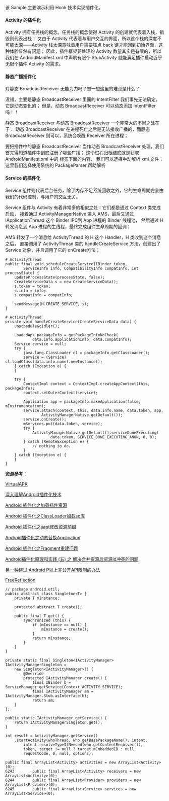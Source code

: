 
该 Sample 主要演示利用 Hook 技术实现插件化。

#### Activity 的插件化

Activity 拥有任务栈的概念。任务栈的概念使得 Activity 的创建就代表着入栈，销毁则代表出栈；
又由于 Activity 代表着与用户交互的界面，所以这个栈的深度不可能太深——Activity 栈太深意味着用户需要狂点 back 键才能回到初始界面，这种体验显然有问题；
因此，插件框架要处理的 Activity 数量其实是有限的，所以我们在 AndroidManifest.xml 中声明有限个 StubActivity 就能满足插件启动近乎无限个插件 Activity 的需求。



#### 静态广播插件化

对静态 BroadcastReceiver 无能为力吗？想一想这里的难点是什么？

没错，主要是静态 BroadcastReceiver 里面的 IntentFilter 我们事先无法确定，它是动态变化的；
但是，动态 BroadcastReceiver 可以动态添加 IntentFilter 吗！！

静态 BroadcastReceiver 与动态 BroadcastReceiver 一个非常大的不同之处在于：
动态 BroadcastReceiver 在进程死亡之后是无法接收广播的，而静态 BroadcastReceiver 则可以，系统会唤醒 Receiver 所在进程；

要把插件中的静态 BroadcastReceiver 当作动态 BroadcastReceiver 处理，我们首先得知道插件中到底注册了哪些广播；
这个过程归根结底就是获取 AndroidManifest.xml  中的 <receiver> 标签下面的内容，
我们可以选择手动解析 xml 文件；这里我们选择使用系统的 PackageParser 帮助解析

#### Service 的插件化

Service 组件则代表后台任务，除了内存不足系统回收之外，它的生命周期完全由我们的代码控制，与用户的交互无关。

Service 组件与 Activity 有着非常多的相似之处：它们都是通过 Context 类完成启动，
接着通过 ActivityManagerNative 进入 AMS，最后又通过 IApplicationThread 这个 Binder IPC到 App 进程的 Binder 线程池，
然后通过 H 转发消息到 App 进程的主线程，最终完成组件生命周期的回调；

AMS 转发了一个消息给 ActivityThread 的 H 这个 Handler，H 类收到这个消息之后，
直接调用了 ActivityThread 类的 handleCreateService 方法，创建出了 Service 对象，并且调用了它的 onCreate方法；



```
# ActivityThread
public final void scheduleCreateService(IBinder token,
        ServiceInfo info, CompatibilityInfo compatInfo, int processState) {
    updateProcessState(processState, false);
    CreateServiceData s = new CreateServiceData();
    s.token = token;
    s.info = info;
    s.compatInfo = compatInfo;

    sendMessage(H.CREATE_SERVICE, s);
}

# ActivityThread
private void handleCreateService(CreateServiceData data) {
    unscheduleGcIdler();

    LoadedApk packageInfo = getPackageInfoNoCheck(
            data.info.applicationInfo, data.compatInfo);
    Service service = null;
    try {
        java.lang.ClassLoader cl = packageInfo.getClassLoader();
        service = (Service) cl.loadClass(data.info.name).newInstance();
    } catch (Exception e) {
    }

    try {
        ContextImpl context = ContextImpl.createAppContext(this, packageInfo);
        context.setOuterContext(service);

        Application app = packageInfo.makeApplication(false, mInstrumentation);
        service.attach(context, this, data.info.name, data.token, app,
                ActivityManagerNative.getDefault());
        service.onCreate();
        mServices.put(data.token, service);
        try {
            ActivityManagerNative.getDefault().serviceDoneExecuting(
                    data.token, SERVICE_DONE_EXECUTING_ANON, 0, 0);
        } catch (RemoteException e) {
            // nothing to do.
        }
    } catch (Exception e) {
    }
}

```



**资源参考**： 

[VirtualAPK](https://github.com/didi/VirtualAPK)

[深入理解Android插件化技术](https://zhuanlan.zhihu.com/p/33017826)

[Android 插件化之加载插件资源](https://github.com/13767004362/HookDemo/blob/master/document/Android%E6%8F%92%E4%BB%B6%E5%8C%96%E4%B9%8B%E5%8A%A0%E8%BD%BDResource%E8%B5%84%E6%BA%90.md)

[Android 插件化之ClassLoader加载so库](https://github.com/13767004362/HookDemo/blob/master/document/Android%E6%8F%92%E4%BB%B6%E5%8C%96%E4%B9%8Bso%E5%8A%A0%E8%BD%BD.md)

[Android 插件化之aapt修改资源前缀](https://github.com/13767004362/HookDemo/blob/master/aapt/Android%E6%8F%92%E4%BB%B6%E5%8C%96%E4%B9%8Baapt%E4%BF%AE%E6%94%B9%E8%B5%84%E6%BA%90%E5%89%8D%E7%BC%80.md)

[Android插件化之动态替换Application](https://github.com/13767004362/HookDemo/blob/master/document/%E6%8F%92%E4%BB%B6%E5%8C%96%E4%B9%8B%E5%8A%A8%E6%80%81%E6%9B%BF%E6%8D%A2application.md)

[Android 插件化之Fragment重建问题](https://github.com/13767004362/HookDemo/blob/master/document/Android%E6%8F%92%E4%BB%B6%E5%8C%96%E4%B9%8BFragment.md)

[Android插件化原理和实践 (五) 之 解决合并资源后资源Id冲突的问题](https://blog.csdn.net/hwliu51/article/details/76945286)

[另一种绕过 Android P以上非公开API限制的办法](http://weishu.me/2019/03/16/another-free-reflection-above-android-p/)

[FreeReflection ](https://github.com/tiann/FreeReflection)
```
// package android.util;
public abstract class Singleton<T> {
    private T mInstance;

    protected abstract T create();

    public final T get() {
        synchronized (this) {
            if (mInstance == null) {
                mInstance = create();
            }
            return mInstance;
        }
    }
}
```
```
private static final Singleton<IActivityManager> IActivityManagerSingleton =
    new Singleton<IActivityManager>() {
        @Override
        protected IActivityManager create() {
            final IBinder b = ServiceManager.getService(Context.ACTIVITY_SERVICE);
            final IActivityManager am = IActivityManager.Stub.asInterface(b);
            return am;
    }
};
```

```
public static IActivityManager getService() {
    return IActivityManagerSingleton.get();
}
```

```
int result = ActivityManager.getService()
    .startActivity(whoThread, who.getBasePackageName(), intent,
        intent.resolveTypeIfNeeded(who.getContentResolver()),
        token, target != null ? target.mEmbeddedID : null,
        requestCode, 0, null, options);
```

```
public final ArrayList<Activity> activities = new ArrayList<Activity>(0);
6243        public final ArrayList<Activity> receivers = new ArrayList<Activity>(0);
6244        public final ArrayList<Provider> providers = new ArrayList<Provider>(0);
6245        public final ArrayList<Service> services = new ArrayList<Service>(0);
```















































 






